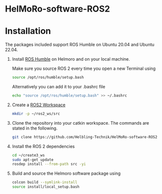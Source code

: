 # HelMoRo-software-ROS2

# Installation

The packages included support ROS Humble on Ubuntu 20.04 and Ubuntu 22.04.

1. Install [ROS Humble](https://docs.ros.org/en/humble/Installation/Ubuntu-Install-Debians.html) on Helmoro and on your local machine.

    Make sure you source ROS 2 every time you open a new Terminal using

      ```sh
      source /opt/ros/humble/setup.bash
      ```

    Alternatively you can add it to your .bashrc file

      ```sh
      echo "source /opt/ros/humble/setup.bash" >> ~/.bashrc
      ```

2. Create a [ROS2 Workspace](https://docs.ros.org/en/humble/Tutorials/Beginner-Client-Libraries/Creating-A-Workspace/Creating-A-Workspace.html)

      ```sh
      mkdir -p ~/ros2_ws/src
      ```

3. Clone the repository into your catkin workspace. The commands are stated in the following.

      ```sh
      git clone https://github.com/Helbling-Technik/HelMoRo-software-ROS2.git
      ```
4. Install the ROS 2 dependencies

      ```sh
      cd ~/create3_ws
      sudo apt-get update
      rosdep install --from-path src -yi
      ```

5. Build and source the Helmoro software package using

      ```sh
      colcon build --symlink-install
      source install/local_setup.bash
      ```
